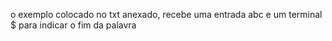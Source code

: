 o exemplo colocado no txt anexado, recebe uma entrada abc e um terminal $ para indicar o fim da palavra
